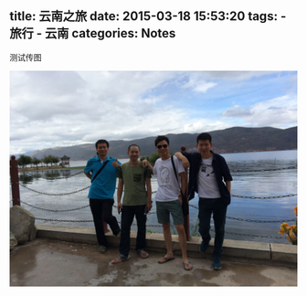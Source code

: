 title: 云南之旅
date: 2015-03-18 15:53:20
tags:
    - 旅行
    - 云南
categories: Notes
---
测试传图

![云南之旅](/images/20150318.jpg)
